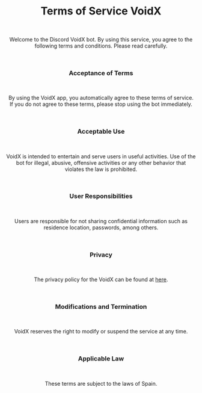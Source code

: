 <Head>
  <meta name="description" content="This is the page of VoidX" />
  <meta name="viewport" content="width=device-width, initial-scale=1" />
  <link rel="icon" href="/favicon.ico" />
  <link rel="preconnect" href="https://rsms.me/"></link>
  <link rel="stylesheet" href="https://rsms.me/inter/inter.css" />
</Head>
<Container as="main" className="py-4 px-3 mx-auto">
  <Header />

  <h1 style={{ fontFamily: 'Inter, sans-serif', fontFeatureSettings: 'liga 1, calt 1', fontStyle: 'normal', fontWeight: 900 }}>
    <span style={{ color: 'white' }}>Terms of Service</span> <span style={{ color: '#5865F2' }}>VoidX</span>
  </h1>
  <br />

  <p className="fs-5" style={{ color: 'white', fontFamily: 'Inter, sans-serif', fontSize: "auto" }}>Welcome to the Discord VoidX bot. By using this service, you agree to the following terms and conditions. Please read carefully.</p>
  <br />
  
  <h3 style={{ fontFamily: 'Inter, sans-serif', fontFeatureSettings: 'liga 1, calt 1', fontStyle: 'normal', fontWeight: 600, color: 'white' }}>Acceptance of Terms</h3>
  <br />
  
  <p className="fs-5" style={{ color: 'white', fontFamily: 'Inter, sans-serif', fontSize: "auto" }}>By using the VoidX app, you automatically agree to these terms of service. If you do not agree to these terms, please stop using the bot immediately.</p>
  <br />
  
  <h3 style={{ fontFamily: 'Inter, sans-serif', fontFeatureSettings: 'liga 1, calt 1', fontStyle: 'normal', fontWeight: 600, color: 'white' }}>Acceptable Use</h3>
  <br />
  
  <p className="fs-5" style={{ color: 'white', fontFamily: 'Inter, sans-serif', fontSize: "auto" }}>VoidX is intended to entertain and serve users in useful activities. Use of the bot for illegal, abusive, offensive activities or any other behavior that violates the law is prohibited.</p>
  <br />
  
  <h3 style={{ fontFamily: 'Inter, sans-serif', fontFeatureSettings: 'liga 1, calt 1', fontStyle: 'normal', fontWeight: 600, color: 'white' }}>User Responsibilities</h3>
  <br />
  
  <p className="fs-5" style={{ color: 'white', fontFamily: 'Inter, sans-serif', fontSize: "auto" }}>Users are responsible for not sharing confidential information such as residence location, passwords, among others.</p>
  <br />
  
  <h3 style={{ fontFamily: 'Inter, sans-serif', fontFeatureSettings: 'liga 1, calt 1', fontStyle: 'normal', fontWeight: 600, color: 'white' }}>Privacy</h3>
  <br />
  
  <p className="fs-5" style={{ color: 'white', fontFamily: 'Inter, sans-serif', fontSize: "auto" }}>The privacy policy for the VoidX can be found at <a href="/PrivacyPolicy/README.md" style={{ textDecoration: "none", color: '#5865F2' }}>here</a>.</p>
  <br />
  
  <h3 style={{ fontFamily: 'Inter, sans-serif', fontFeatureSettings: 'liga 1, calt 1', fontStyle: 'normal', fontWeight: 600, color: 'white' }}>Modifications and Termination</h3>
  <br />
  
  <p className="fs-5" style={{ color: 'white', fontFamily: 'Inter, sans-serif', fontSize: "auto" }}>VoidX reserves the right to modify or suspend the service at any time.</p>
  <br />
  
  <h3 style={{ fontFamily: 'Inter, sans-serif', fontFeatureSettings: 'liga 1, calt 1', fontStyle: 'normal', fontWeight: 600, color: 'white' }}>Applicable Law</h3>
  <br />
  
  <p className="fs-5" style={{ color: 'white', fontFamily: 'Inter, sans-serif', fontSize: "auto" }}>These terms are subject to the laws of Spain.</p>
  <br />

  <Footer />
</Container>
